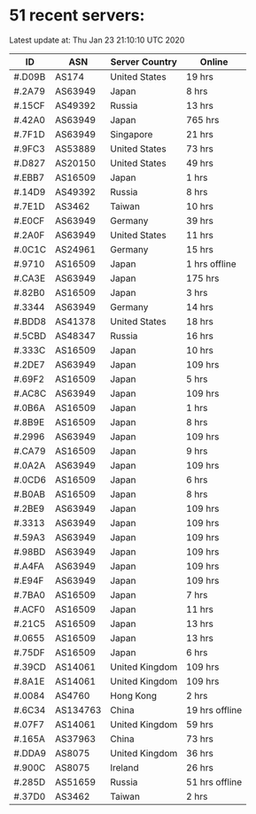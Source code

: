# 51 recent servers:

Latest update at: Thu Jan 23 21:10:10 UTC 2020

| ID | ASN | Server Country | Online |
| -- | --- | -------------- | ------ |
| #.D09B | AS174 | United States | 19 hrs |
| #.2A79 | AS63949 | Japan | 8 hrs |
| #.15CF | AS49392 | Russia | 13 hrs |
| #.42A0 | AS63949 | Japan | 765 hrs |
| #.7F1D | AS63949 | Singapore | 21 hrs |
| #.9FC3 | AS53889 | United States | 73 hrs |
| #.D827 | AS20150 | United States | 49 hrs |
| #.EBB7 | AS16509 | Japan | 1 hrs |
| #.14D9 | AS49392 | Russia | 8 hrs |
| #.7E1D | AS3462 | Taiwan | 10 hrs |
| #.E0CF | AS63949 | Germany | 39 hrs |
| #.2A0F | AS63949 | United States | 11 hrs |
| #.0C1C | AS24961 | Germany | 15 hrs |
| #.9710 | AS16509 | Japan | 1 hrs offline |
| #.CA3E | AS63949 | Japan | 175 hrs |
| #.82B0 | AS16509 | Japan | 3 hrs |
| #.3344 | AS63949 | Germany | 14 hrs |
| #.BDD8 | AS41378 | United States | 18 hrs |
| #.5CBD | AS48347 | Russia | 16 hrs |
| #.333C | AS16509 | Japan | 10 hrs |
| #.2DE7 | AS63949 | Japan | 109 hrs |
| #.69F2 | AS16509 | Japan | 5 hrs |
| #.AC8C | AS63949 | Japan | 109 hrs |
| #.0B6A | AS16509 | Japan | 1 hrs |
| #.8B9E | AS16509 | Japan | 8 hrs |
| #.2996 | AS63949 | Japan | 109 hrs |
| #.CA79 | AS16509 | Japan | 9 hrs |
| #.0A2A | AS63949 | Japan | 109 hrs |
| #.0CD6 | AS16509 | Japan | 6 hrs |
| #.B0AB | AS16509 | Japan | 8 hrs |
| #.2BE9 | AS63949 | Japan | 109 hrs |
| #.3313 | AS63949 | Japan | 109 hrs |
| #.59A3 | AS63949 | Japan | 109 hrs |
| #.98BD | AS63949 | Japan | 109 hrs |
| #.A4FA | AS63949 | Japan | 109 hrs |
| #.E94F | AS63949 | Japan | 109 hrs |
| #.7BA0 | AS16509 | Japan | 7 hrs |
| #.ACF0 | AS16509 | Japan | 11 hrs |
| #.21C5 | AS16509 | Japan | 13 hrs |
| #.0655 | AS16509 | Japan | 13 hrs |
| #.75DF | AS16509 | Japan | 6 hrs |
| #.39CD | AS14061 | United Kingdom | 109 hrs |
| #.8A1E | AS14061 | United Kingdom | 109 hrs |
| #.0084 | AS4760 | Hong Kong | 2 hrs |
| #.6C34 | AS134763 | China | 19 hrs offline |
| #.07F7 | AS14061 | United Kingdom | 59 hrs |
| #.165A | AS37963 | China | 73 hrs |
| #.DDA9 | AS8075 | United Kingdom | 36 hrs |
| #.900C | AS8075 | Ireland | 26 hrs |
| #.285D | AS51659 | Russia | 51 hrs offline |
| #.37D0 | AS3462 | Taiwan | 2 hrs |

